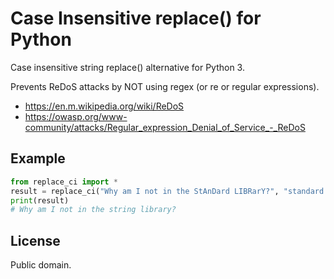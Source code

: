 # Case Insensitive replace() for Python
Case insensitive string replace() alternative for Python 3.

Prevents ReDoS attacks by NOT using regex (or re or regular expressions).

* https://en.m.wikipedia.org/wiki/ReDoS
* https://owasp.org/www-community/attacks/Regular_expression_Denial_of_Service_-_ReDoS

## Example

```python
from replace_ci import *
result = replace_ci("Why am I not in the StAnDard LIBRarY?", "standard library", "string library")
print(result)
# Why am I not in the string library?
```

## License

Public domain.
